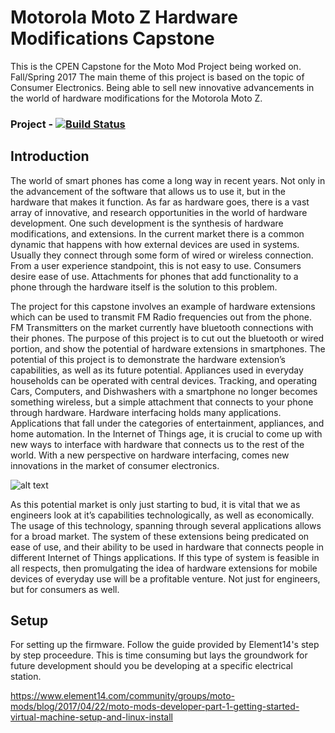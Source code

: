 ﻿# Motorola Moto Z Hardware Modifications Capstone
This is the CPEN Capstone for the Moto Mod Project being worked on. Fall/Spring 2017
The main theme of this project is based on the topic of Consumer Electronics. Being able to sell new innovative advancements in the world of hardware modifications for the Motorola Moto Z.

### Project - [![Build Status](https://travis-ci.org/vixadd/Moto.Mod.MDK.Capstone.svg)](https://travis-ci.org/vixadd/Moto.Mod.MDK.Capstone)

## Introduction
The world of smart phones has come a long way in recent years. Not only in the advancement of the software that allows us to use it, but in the hardware that makes it function. As far as hardware goes, there is a vast array of innovative, and research opportunities in the world of hardware development. One such development is the synthesis of hardware modifications, and extensions. In the current market there is a common dynamic that happens with how external devices are used in systems. Usually they connect through some form of wired or wireless connection. From a user experience standpoint, this is not easy to use. Consumers desire ease of use. Attachments for phones that add functionality to a phone through the hardware itself is the solution to this problem.

The project for this capstone involves an example of hardware extensions which can be used to transmit FM Radio frequencies out from the phone. FM Transmitters on the market currently have bluetooth connections with their phones. The purpose of this project is to cut out the bluetooth or wired portion, and show the potential of hardware extensions in smartphones. The potential of this project is to demonstrate the hardware extension’s capabilities, as well as its future potential. Appliances used in everyday households can be operated with central devices. Tracking, and operating Cars, Computers, and Dishwashers with a smartphone no longer becomes something wireless, but a simple attachment that connects to your phone through hardware. Hardware interfacing holds many applications. Applications that fall under the categories of entertainment, appliances, and home automation. In the Internet of Things age, it is crucial to come up with new ways to interface with hardware that connects us to the rest of the world. With a new perspective on hardware interfacing, comes new innovations in the market of consumer electronics. 


![alt text](https://static1.squarespace.com/static/5715eee9b09f95a12b44e0ed/t/5756e708a3360cdbab7d5bd8/1465313491952/hw-perfref-diagram-1-2.png?format=1000w "Moto Schematic Perforated Board")

As this potential market is only just starting to bud, it is vital that we as engineers look at it’s capabilities technologically, as well as economically. The usage of this technology, spanning through several applications allows for a broad market. The system of these extensions being predicated on ease of use, and their ability to be used in hardware that connects people in different Internet of Things applications. If this type of system is feasible in all respects, then promulgating the idea of hardware extensions for mobile devices of everyday use will be a profitable venture. Not just for engineers, but for consumers as well.


## Setup
For setting up the firmware. Follow the guide provided by Element14's step by step proceedure.
This is time consuming but lays the groundwork for future development should you be developing at a specific electrical station.

https://www.element14.com/community/groups/moto-mods/blog/2017/04/22/moto-mods-developer-part-1-getting-started-virtual-machine-setup-and-linux-install